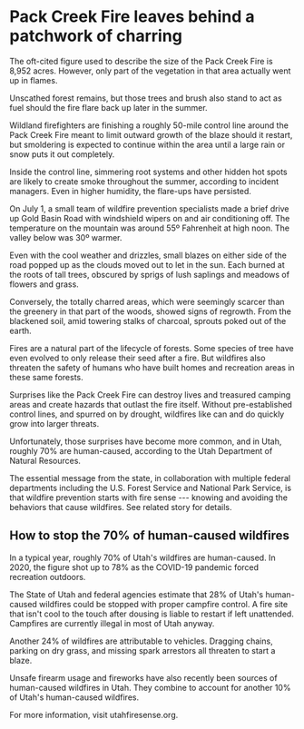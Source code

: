 # Pack Creek Fire leaves behind a patchwork of charring

The oft-cited figure used to describe the size of the Pack Creek Fire is 8,952 acres. However, only part of the vegetation in that area actually went up in flames.

Unscathed forest remains, but those trees and brush also stand to act as fuel should the fire flare back up later in the summer.

Wildland firefighters are finishing a roughly 50-mile control line around the Pack Creek Fire meant to limit outward growth of the blaze should it restart, but smoldering is expected to continue within the area until a large rain or snow puts it out completely.

Inside the control line, simmering root systems and other hidden hot spots are likely to create smoke throughout the summer, according to incident managers. Even in higher humidity, the flare-ups have persisted.

On July 1, a small team of wildfire prevention specialists made a brief drive up Gold Basin Road with windshield wipers on and air conditioning off. The temperature on the mountain was around 55º Fahrenheit at high noon. The valley below was 30º warmer.

Even with the cool weather and drizzles, small blazes on either side of the road popped up as the clouds moved out to let in the sun. Each burned at the roots of tall trees, obscured by sprigs of lush saplings and meadows of flowers and grass.

Conversely, the totally charred areas, which were seemingly scarcer than the greenery in that part of the woods, showed signs of regrowth. From the blackened soil, amid towering stalks of charcoal, sprouts poked out of the earth.

Fires are a natural part of the lifecycle of forests. Some species of tree have even evolved to only release their seed after a fire. But wildfires also threaten the safety of humans who have built homes and recreation areas in these same forests.

Surprises like the Pack Creek Fire can destroy lives and treasured camping areas and create hazards that outlast the fire itself. Without pre-established control lines, and spurred on by drought, wildfires like can and do quickly grow into larger threats.

Unfortunately, those surprises have become more common, and in Utah, roughly 70% are human-caused, according to the Utah Department of Natural Resources.

The essential message from the state, in collaboration with multiple federal departments including the U.S. Forest Service and National Park Service, is that wildfire prevention starts with fire sense --- knowing and avoiding the behaviors that cause wildfires. See related story for details.

## How to stop the 70% of human-caused wildfires

In a typical year, roughly 70% of Utah's wildfires are human-caused. In 2020, the figure shot up to 78% as the COVID-19 pandemic forced recreation outdoors.

The State of Utah and federal agencies estimate that 28% of Utah's human-caused wildfires could be stopped with proper campfire control. A fire site that isn't cool to the touch after dousing is liable to restart if left unattended. Campfires are currently illegal in most of Utah anyway.

Another 24% of wildfires are attributable to vehicles. Dragging chains, parking on dry grass, and missing spark arrestors all threaten to start a blaze.

Unsafe firearm usage and fireworks have also recently been sources of human-caused wildfires in Utah. They combine to account for another 10% of Utah's human-caused wildfires.

For more information, visit utahfiresense.org.
